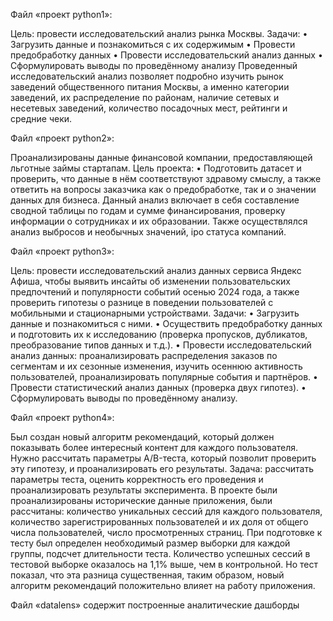 Файл «проект python1»:

Цель: провести исследовательский анализ рынка Москвы.
Задачи:
•	Загрузить данные и познакомиться с их содержимым
•	Провести предобработку данных
•	Провести исследовательский анализ данных
•	Сформулировать выводы по проведённому анализу
Проведенный исследовательский анализ позволяет подробно изучить рынок заведений общественного питания Москвы, а именно категории заведений, их распределение по районам, наличие сетевых и несетевых заведений, количество посадочных мест, рейтинги и средние чеки. 


Файл «проект python2»:

Проанализированы данные финансовой компании, предоставляющей льготные займы стартапам.
Цель проекта:
•	Подготовить датасет и проверить, что данные в нём соответствуют здравому смыслу, а также ответить на вопросы заказчика как о предобработке, так и о значении данных для бизнеса.
Данный анализ включает в себя составление сводной таблицы по годам и сумме финансирования, проверку информации о сотрудниках и их образовании. Также осуществлялся анализ выбросов и необычных значений, ipo статуса компаний.


Файл «проект python3»:

Цель: провести исследовательский анализ данных сервиса Яндекс Афиша, чтобы выявить инсайты об изменении пользовательских предпочтений и популярности событий осенью 2024 года, а также проверить гипотезы о разнице в поведении пользователей с мобильными и стационарными устройствами.
Задачи:
•	Загрузить данные и познакомиться с ними.
•	Осуществить предобработку данных и подготовить их к исследованию (проверка пропусков, дубликатов, преобразование типов данных и т.д.).
•	Провести исследовательский анализ данных: проанализировать распределения заказов по сегментам и их сезонные изменения, изучить осеннюю активность пользователей, проанализировать популярные события и партнёров.
•	Провести статистический анализ данных (проверка двух гипотез).
•	Сформулировать выводы по проведённому анализу.

Файл «проект python4»:

Был создан новый алгоритм рекомендаций, который должен показывать более интересный контент для каждого пользователя. Нужно рассчитать параметры A/B-теста, который позволит проверить эту гипотезу, и проанализировать его результаты.
Задача: рассчитать параметры теста, оценить корректность его проведения и проанализировать результаты эксперимента.
В проекте были проанализированы исторические данные приложения, были рассчитаны: количество уникальных сессий для каждого пользователя, количество зарегистрированных пользователей и их доля от общего числа пользователей, число просмотренных страниц.
При подготовке к тесту был определен необходимый размер выборки для каждой группы, подсчет длительности теста. Количество успешных сессий в тестовой выборке оказалось на 1,1% выше, чем в контрольной. Но тест показал, что эта разница существенная, таким образом, новый алгоритм рекомендаций положительно влияет на работу приложения.

Файл «datalens» содержит построенные аналитические дашборды

